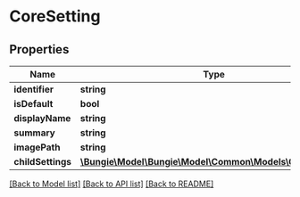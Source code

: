# CoreSetting

## Properties
Name | Type | Description | Notes
------------ | ------------- | ------------- | -------------
**identifier** | **string** |  | [optional] 
**isDefault** | **bool** |  | [optional] 
**displayName** | **string** |  | [optional] 
**summary** | **string** |  | [optional] 
**imagePath** | **string** |  | [optional] 
**childSettings** | [**\Bungie\Model\\Bungie\Model\Common\Models\CoreSetting[]**](CoreSetting.md) |  | [optional] 

[[Back to Model list]](../README.md#documentation-for-models) [[Back to API list]](../README.md#documentation-for-api-endpoints) [[Back to README]](../README.md)


